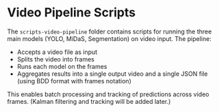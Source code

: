 # Video Pipeline Scripts

The `scripts-video-pipeline` folder contains scripts for running the three main models (YOLO, MiDaS, Segmentation) on video input. The pipeline:
- Accepts a video file as input
- Splits the video into frames
- Runs each model on the frames
- Aggregates results into a single output video and a single JSON file (using BDD format with frames notation)

This enables batch processing and tracking of predictions across video frames. (Kalman filtering and tracking will be added later.)
